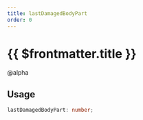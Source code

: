 ```yaml
---
title: lastDamagedBodyPart
order: 0
---
```


# {{ $frontmatter.title }}

@alpha 

## Usage

```ts
lastDamagedBodyPart: number;
```
